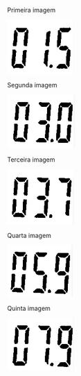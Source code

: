 Primeira imagem 

![1](https://github.com/Pedro1p0/OpenCV/blob/e3662bda65e0df92e652cedd9d5d1412eed7f62b/ex13/digitos-1.png)


Segunda imagem 


![2](https://github.com/Pedro1p0/OpenCV/blob/e3662bda65e0df92e652cedd9d5d1412eed7f62b/ex13/digitos-2.png)


Terceira imagem 


![3](https://github.com/Pedro1p0/OpenCV/blob/e3662bda65e0df92e652cedd9d5d1412eed7f62b/ex13/digitos-3.png)


Quarta imagem 


![4](https://github.com/Pedro1p0/OpenCV/blob/e3662bda65e0df92e652cedd9d5d1412eed7f62b/ex13/digitos-4.png)


Quinta imagem 


![5](https://github.com/Pedro1p0/OpenCV/blob/e3662bda65e0df92e652cedd9d5d1412eed7f62b/ex13/digitos-5.png)
